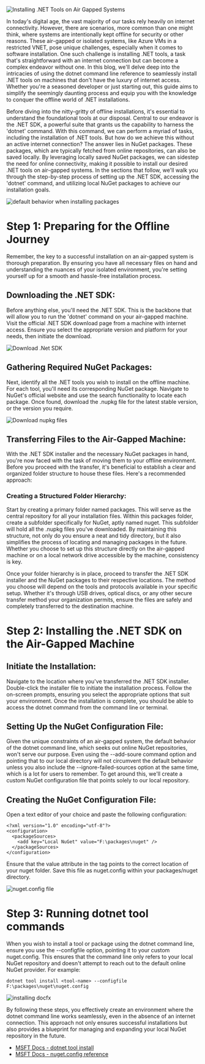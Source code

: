 ![Installing .NET Tools on Air Gapped Systems](https://github.com/rwilson504/Blogger/assets/7444929/091918db-8218-4b69-aecb-104297153253)

In today's digital age, the vast majority of our tasks rely heavily on internet connectivity. However, there are scenarios, more common than one might think, where systems are intentionally kept offline for security or other reasons. These air-gapped or isolated systems, like Azure VMs in a restricted VNET, pose unique challenges, especially when it comes to software installation. One such challenge is installing .NET tools, a task that's straightforward with an internet connection but can become a complex endeavor without one. In this blog, we'll delve deep into the intricacies of using the dotnet command line reference to seamlessly install .NET tools on machines that don't have the luxury of internet access. Whether you're a seasoned developer or just starting out, this guide aims to simplify the seemingly daunting process and equip you with the knowledge to conquer the offline world of .NET installations.

Before diving into the nitty-gritty of offline installations, it's essential to understand the foundational tools at our disposal. Central to our endeavor is the .NET SDK, a powerful suite that grants us the capability to harness the 'dotnet' command. With this command, we can perform a myriad of tasks, including the installation of .NET tools. But how do we achieve this without an active internet connection? The answer lies in NuGet packages. These packages, which are typically fetched from online repositories, can also be saved locally. By leveraging locally saved NuGet packages, we can sidestep the need for online connectivity, making it possible to install our desired .NET tools on air-gapped systems. In the sections that follow, we'll walk you through the step-by-step process of setting up the .NET SDK, accessing the 'dotnet' command, and utilizing local NuGet packages to achieve our installation goals.

![default behavior when installing packages](https://github.com/rwilson504/Blogger/assets/7444929/3603f080-251d-4658-8f16-362982cf672d)

# Step 1: Preparing for the Offline Journey
Remember, the key to a successful installation on an air-gapped system is thorough preparation. By ensuring you have all necessary files on hand and understanding the nuances of your isolated environment, you're setting yourself up for a smooth and hassle-free installation process.

## Downloading the .NET SDK:
Before anything else, you'll need the .NET SDK. This is the backbone that will allow you to run the 'dotnet' command on your air-gapped machine. Visit the official .NET SDK download page from a machine with internet access. Ensure you select the appropriate version and platform for your needs, then initiate the download.

![Download .Net SDK](https://github.com/rwilson504/Blogger/assets/7444929/c5e6a01c-8b51-4a8e-b86c-60f698bfc9c5)

## Gathering Required NuGet Packages:
Next, identify all the .NET tools you wish to install on the offline machine. For each tool, you'll need its corresponding NuGet package. Navigate to NuGet's official website and use the search functionality to locate each package. Once found, download the .nupkg file for the latest stable version, or the version you require.

![Download nupkg files](https://github.com/rwilson504/Blogger/assets/7444929/7f922cb0-6dd4-4c54-b451-d21954901eb9)

## Transferring Files to the Air-Gapped Machine:
With the .NET SDK installer and the necessary NuGet packages in hand, you're now faced with the task of moving them to your offline environment. Before you proceed with the transfer, it's beneficial to establish a clear and organized folder structure to house these files. Here's a recommended approach:

### Creating a Structured Folder Hierarchy:
Start by creating a primary folder named packages. This will serve as the central repository for all your installation files. Within this packages folder, create a subfolder specifically for NuGet, aptly named nuget. This subfolder will hold all the .nupkg files you've downloaded. By maintaining this structure, not only do you ensure a neat and tidy directory, but it also simplifies the process of locating and managing packages in the future. Whether you choose to set up this structure directly on the air-gapped machine or on a local network drive accessible by the machine, consistency is key.

Once your folder hierarchy is in place, proceed to transfer the .NET SDK installer and the NuGet packages to their respective locations. The method you choose will depend on the tools and protocols available in your specific setup. Whether it's through USB drives, optical discs, or any other secure transfer method your organization permits, ensure the files are safely and completely transferred to the destination machine.

# Step 2: Installing the .NET SDK on the Air-Gapped Machine

## Initiate the Installation:
Navigate to the location where you've transferred the .NET SDK installer. Double-click the installer file to initiate the installation process. Follow the on-screen prompts, ensuring you select the appropriate options that suit your environment. Once the installation is complete, you should be able to access the dotnet command from the command line or terminal.

## Setting Up the NuGet Configuration File:

Given the unique constraints of an air-gapped system, the default behavior of the dotnet command line, which seeks out online NuGet repositories, won't serve our purpose. Even using the --add-soure command option and pointing that to our local directory will not circumvent the default behavior unless you also include the --ignore-failed-sources option at the same time, which is a lot for users to remember. To get around this, we'll create a custom NuGet configuration file that points solely to our local repository.

## Creating the NuGet Configuration File:
Open a text editor of your choice and paste the following configuration:
```
<?xml version="1.0" encoding="utf-8"?>
<configuration>
  <packageSources>
    <add key="Local NuGet" value="F:\packages\nuget" />
  </packageSources>
</configuration>
```

Ensure that the value attribute in the <add> tag points to the correct location of your nuget folder. Save this file as nuget.config within your packages/nuget directory.

![nuget.config file](https://github.com/rwilson504/Blogger/assets/7444929/bddc68be-768a-4eda-bd95-8b9353e10b36)

# Step 3: Running dotnet tool commands
When you wish to install a tool or package using the dotnet command line, ensure you use the --configfile option, pointing it to your custom nuget.config. This ensures that the command line only refers to your local NuGet repository and doesn't attempt to reach out to the default online NuGet provider. For example:

```
dotnet tool install <tool-name> --configfile F:\packages\nuget\nuget.config
```

![installing docfx](https://github.com/rwilson504/Blogger/assets/7444929/4dcb3d87-9ca9-424b-acb9-affc75b2997a)

By following these steps, you effectively create an environment where the dotnet command line works seamlessly, even in the absence of an internet connection. This approach not only ensures successful installations but also provides a blueprint for managing and expanding your local NuGet repository in the future.

* [MSFT Docs - dotnet tool install](https://learn.microsoft.com/en-us/dotnet/core/tools/dotnet-tool-install)
* [MSFT Docs - nuget.config reference](https://learn.microsoft.com/en-us/nuget/reference/nuget-config-file)
